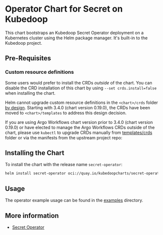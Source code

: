 # Operator Chart for Secret on Kubedoop

This chart bootstraps an Kubedoop Secret Operator deployment on a Kubernetes cluster using the Helm package manager. It's built-in to the Kubedoop project.

## Pre-Requisites

### Custom resource definitions

Some users would prefer to install the CRDs _outside_ of the chart. You can disable the CRD installation of this chart by using `--set crds.install=false` when installing the chart.

Helm cannot upgrade custom resource definitions in the `<chart>/crds` folder [by design](https://helm.sh/docs/chart_best_practices/custom_resource_definitions/#some-caveats-and-explanations).
Starting with 3.4.0 (chart version 0.19.0), the CRDs have been moved to `<chart>/templates` to address this design decision.

If you are using Argo Workflows chart version prior to 3.4.0 (chart version 0.19.0) or have elected to manage the Argo Workflows CRDs outside of the chart,
please use `kubectl` to upgrade CRDs manually from [templates/crds](templates/crds/) folder or via the manifests from the upstream project repo:

## Installing the Chart

To install the chart with the release name `secret-operator`:

```bash
helm install secret-operator oci://quay.io/kubedoopcharts/secret-operator
```

## Usage

The operator example usage can be found in the [examples](https://github.com/zncdatadev/secret-operator/tree/main/examples) directory.

## More information

- [Secret Operator](https://github.com/zncdatadev/secret-operator)
